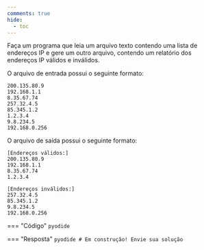 ```yaml
---
comments: true
hide:
  - toc
---
```


Faça um programa que leia um arquivo texto contendo uma lista de endereços IP e gere um outro arquivo, contendo um relatório dos endereços IP válidos e inválidos.

O arquivo de entrada possui o seguinte formato:

```
200.135.80.9
192.168.1.1
8.35.67.74
257.32.4.5
85.345.1.2
1.2.3.4
9.8.234.5
192.168.0.256
```

O arquivo de saída possui o seguinte formato:

```
[Endereços válidos:]
200.135.80.9
192.168.1.1
8.35.67.74
1.2.3.4

[Endereços inválidos:]
257.32.4.5
85.345.1.2
9.8.234.5
192.168.0.256
```

=== "Código"
	```pyodide
	```

=== "Resposta"
	```pyodide
	# Em construção! Envie sua solução
	```
